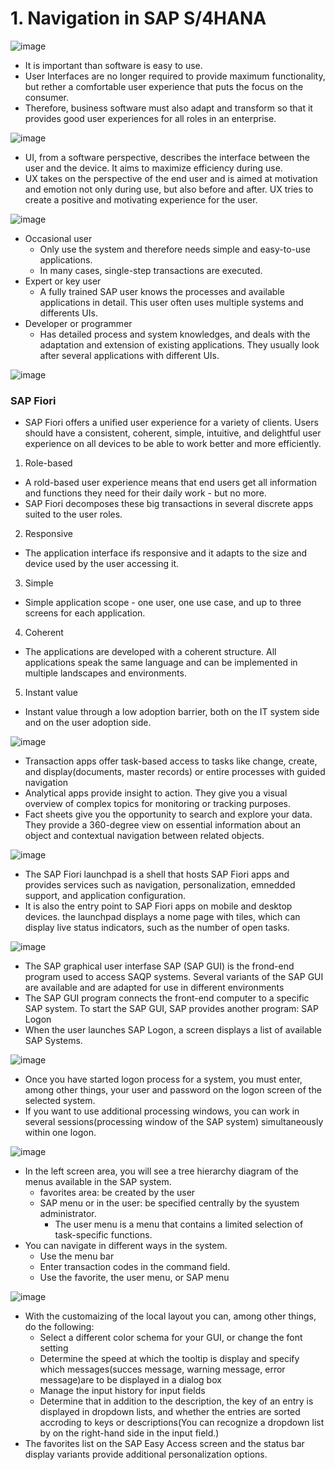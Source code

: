 # 1. Navigation in SAP S/4HANA
![image](https://github.com/qlkdkd/univ-3-1/assets/71871927/20e06173-1392-418e-96b5-7d904e504861)
* It is important than software is easy to use.
* User Interfaces are no longer required to provide maximum functionality, but rether a comfortable user experience that puts the focus on the consumer.
* Therefore, business software must also adapt and transform so that it provides good user experiences for all roles in an enterprise.

![image](https://github.com/qlkdkd/univ-3-1/assets/71871927/4864c1f7-cbbe-45ae-92c9-3d0817fbbcc3)
* UI, from a software perspective, describes the interface between the user and the device. It aims to maximize efficiency during use.
* UX takes on the perspective of the end user and is aimed at motivation and emotion not only during use, but also before and after. UX tries to create a positive and motivating experience for the user.

![image](https://github.com/qlkdkd/univ-3-1/assets/71871927/3e8f3138-4a07-4182-9916-5f567c55e672)
* Occasional user
  * Only use the system and therefore needs simple and easy-to-use applications.
  * In many cases, single-step transactions are executed.
* Expert or key user
  * A fully trained SAP user knows the processes and available applications in detail. This user often uses multiple systems and differents UIs.
* Developer or programmer
  * Has detailed process and system knowledges, and deals with the adaptation and extension of existing applications. They usually look after several applications with different UIs.
 
![image](https://github.com/qlkdkd/univ-3-1/assets/71871927/de3eb67a-53a1-41d9-985b-56cfbb0cdbab)
### SAP Fiori
* SAP Fiori offers a unified user experience for a variety of clients. Users should have a consistent, coherent, simple, intuitive, and delightful user experience on all devices to be able to work better and more efficiently.

1. Role-based
  * A rold-based user experience means that end users get all information and functions they need for their daily work - but no more.
  * SAP Fiori decomposes these big transactions in several discrete apps suited to the user roles.

2. Responsive
  * The application interface ifs responsive and it adapts to the size and device used by the user accessing it.

3. Simple
  * Simple application scope - one user, one use case, and up to three screens for each application.

4. Coherent
  * The applications are developed with a coherent structure. All applications speak the same language and can be implemented in multiple landscapes and environments.

5. Instant value
  * Instant value through a low adoption barrier, both on the IT system side and on the user adoption side.

![image](https://github.com/qlkdkd/univ-3-1/assets/71871927/216a45e7-d234-406c-a11f-43fc88994cb0)
* Transaction apps offer task-based access to tasks like change, create, and display(documents, master records) or entire processes with guided navigation
* Analytical apps provide insight to action. They give you a visual overview of complex topics for monitoring or tracking purposes.
* Fact sheets give you the opportunity to search and explore your data. They provide a 360-degree view on essential information about an object and contextual navigation between related objects.

![image](https://github.com/qlkdkd/univ-3-1/assets/71871927/1f7c724b-01a7-4628-9808-08c333d4cc84)
* The SAP Fiori launchpad is a shell that hosts SAP Fiori apps and provides services such as navigation, personalization, emnedded support, and application configuration.
* It is also the entry point to SAP Fiori apps on mobile and desktop devices. the launchpad displays a nome page with tiles, which can display live status indicators, such as the number of open tasks.

![image](https://github.com/qlkdkd/univ-3-1/assets/71871927/8fea7451-e46b-4e0d-89de-bdce52b36849)
* The SAP graphical user interfase SAP (SAP GUI) is the frond-end program used to access SAQP systems. Several variants of the SAP GUI are available and are adapted for use in different environments
* The SAP GUI program connects the front-end computer to a specific SAP system. To start the SAP GUI, SAP provides another program: SAP Logon
* When the user launches SAP Logon, a screen displays a list of available SAP Systems.

![image](https://github.com/qlkdkd/univ-3-1/assets/71871927/9b7e70aa-9ca2-4b60-8962-351d89993656)
* Once you have started logon process for a system, you must enter, among other things, your user and password on the logon screen of the selected system.
* If you want to use additional processing windows, you can work in several sessions(processing window of the SAP system) simultaneously within one logon.

![image](https://github.com/qlkdkd/univ-3-1/assets/71871927/61957840-6c25-43f6-bbc3-6d694ed12ff8)
* In the left screen area, you will see a tree hierarchy diagram of the menus available in the SAP system.
  * favorites area: be created by the user
  * SAP menu or in the user: be specified centrally by the syustem administrator.
    * The user menu is a menu that contains a limited selection of task-specific functions.
* You can navigate in different ways in the system.
  * Use the menu bar
  * Enter transaction codes in the command field.
  * Use the favorite, the user menu, or SAP menu
 
![image](https://github.com/qlkdkd/univ-3-1/assets/71871927/20217d77-6d7a-4c72-95bd-ebd90aa30830)
* With the customaizing of the local layout you can, among other things, do the following:
  * Select a different color schema for your GUI, or change the font setting
  * Determine the speed at which the tooltip is display and specify which messages(succes message, warning message, error message)are to be displayed in a dialog box
  * Manage the input history for input fields
  * Determine that in addition to the description, the key of an entry is displayed in dropdown lists, and whether the entries are sorted accroding to keys or descriptions(You can recognize a dropdown list by on the right-hand side in the input field.)
* The favorites list on the SAP Easy Access screen and the status bar display variants provide additional personalization options.
